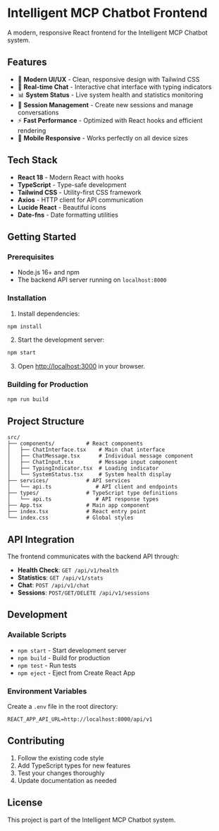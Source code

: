 # Intelligent MCP Chatbot Frontend

A modern, responsive React frontend for the Intelligent MCP Chatbot system.

## Features

- 🎨 **Modern UI/UX** - Clean, responsive design with Tailwind CSS
- 💬 **Real-time Chat** - Interactive chat interface with typing indicators
- 📊 **System Status** - Live system health and statistics monitoring
- 🔄 **Session Management** - Create new sessions and manage conversations
- ⚡ **Fast Performance** - Optimized with React hooks and efficient rendering
- 📱 **Mobile Responsive** - Works perfectly on all device sizes

## Tech Stack

- **React 18** - Modern React with hooks
- **TypeScript** - Type-safe development
- **Tailwind CSS** - Utility-first CSS framework
- **Axios** - HTTP client for API communication
- **Lucide React** - Beautiful icons
- **Date-fns** - Date formatting utilities

## Getting Started

### Prerequisites

- Node.js 16+ and npm
- The backend API server running on `localhost:8000`

### Installation

1. Install dependencies:
```bash
npm install
```

2. Start the development server:
```bash
npm start
```

3. Open [http://localhost:3000](http://localhost:3000) in your browser.

### Building for Production

```bash
npm run build
```

## Project Structure

```
src/
├── components/          # React components
│   ├── ChatInterface.tsx    # Main chat interface
│   ├── ChatMessage.tsx      # Individual message component
│   ├── ChatInput.tsx        # Message input component
│   ├── TypingIndicator.tsx  # Loading indicator
│   └── SystemStatus.tsx     # System health display
├── services/            # API services
│   └── api.ts              # API client and endpoints
├── types/               # TypeScript type definitions
│   └── api.ts              # API response types
├── App.tsx              # Main app component
├── index.tsx            # React entry point
└── index.css            # Global styles
```

## API Integration

The frontend communicates with the backend API through:

- **Health Check**: `GET /api/v1/health`
- **Statistics**: `GET /api/v1/stats`
- **Chat**: `POST /api/v1/chat`
- **Sessions**: `POST/GET/DELETE /api/v1/sessions`

## Development

### Available Scripts

- `npm start` - Start development server
- `npm build` - Build for production
- `npm test` - Run tests
- `npm eject` - Eject from Create React App

### Environment Variables

Create a `.env` file in the root directory:

```env
REACT_APP_API_URL=http://localhost:8000/api/v1
```

## Contributing

1. Follow the existing code style
2. Add TypeScript types for new features
3. Test your changes thoroughly
4. Update documentation as needed

## License

This project is part of the Intelligent MCP Chatbot system. 
